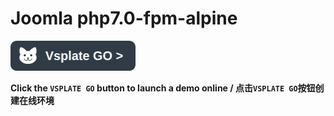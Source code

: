 # Joomla php7.0-fpm-alpine

<a href="https://www.vsplate.com/?docker-compose=https://github.com/vsplate/dcenvs/joomla/php7.0-fpm-alpine"><img alt="VSPLATE GO" src="https://raw.githubusercontent.com/vsplate/images/master/vsgo_btn.png" width="200px"></a>

**Click the `VSPLATE GO` button to launch a demo online / 点击`VSPLATE GO`按钮创建在线环境**